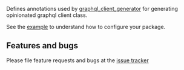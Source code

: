 Defines annotations used by [graphql_client_generator](https://pub.dev/packages/graphql_client_generator) for generating opinionated graphql client class.

See the [example](https://github.com/iandis/graphql_client_generator/tree/main/graphql_client_generator/example) to understand how to configure your package.

## Features and bugs

Please file feature requests and bugs at the [issue tracker](https://github.com/iandis/graphql_client_generator/issues)

